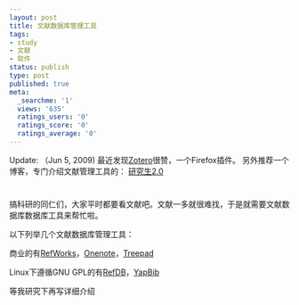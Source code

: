 ```yaml
---
layout: post
title: 文献数据库管理工具
tags:
- study
- 文献
- 软件
status: publish
type: post
published: true
meta:
  _searchme: '1'
  views: '635'
  ratings_users: '0'
  ratings_score: '0'
  ratings_average: '0'
---
```

Update: （Jun 5, 2009)
最近发现<a href="http://www.zotero.org/" target="_blank">Zotero</a>很赞，一个Firefox插件。
另外推荐一个博客，专门介绍文献管理工具的： <a href="http://newgenerationresearcher.blogspot.com/">研究生2.0</a>
<div class="titlewrapper">
<h1 class="title"></h1>
</div>
搞科研的同仁们，大家平时都要看文献吧。文献一多就很难找，于是就需要文献数据库数据库工具来帮忙啦。

以下列举几个文献数据库管理工具：

商业的有<a href="http://www.refworks.com/" target="_blank">RefWorks</a>，<a href="http://office.microsoft.com/en-us/onenote/FX100487701033.aspx" target="_blank">Onenote</a>，<a href="http://www.treepad.com/" target="_blank">Treepad</a>

Linux下遵循GNU GPL的有<a href="http://refdb.sourceforge.net/" target="_blank">RefDB</a>，<a href="http://www.cs.jhu.edu/~jcorso/yapbib/index.html" target="_blank">YapBib</a>

等我研究下再写详细介绍
